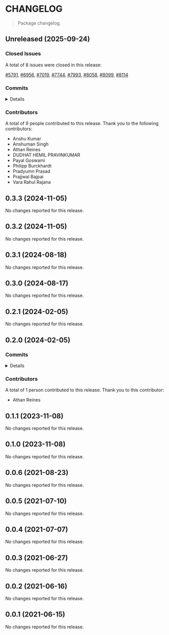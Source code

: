 # CHANGELOG

> Package changelog.

<section class="release" id="unreleased">

## Unreleased (2025-09-24)

<section class="issues">

### Closed Issues

A total of 8 issues were closed in this release:

[#5791](https://github.com/stdlib-js/stdlib/issues/5791), [#6956](https://github.com/stdlib-js/stdlib/issues/6956), [#7019](https://github.com/stdlib-js/stdlib/issues/7019), [#7744](https://github.com/stdlib-js/stdlib/issues/7744), [#7993](https://github.com/stdlib-js/stdlib/issues/7993), [#8058](https://github.com/stdlib-js/stdlib/issues/8058), [#8099](https://github.com/stdlib-js/stdlib/issues/8099), [#8114](https://github.com/stdlib-js/stdlib/issues/8114)

</section>

<!-- /.issues -->

<section class="commits">

### Commits

<details>

-   [`91b52d8`](https://github.com/stdlib-js/stdlib/commit/91b52d8c048d74c284478f4790690b53885cd65c) - **chore:** fix JavaScript lint errors [(#8119)](https://github.com/stdlib-js/stdlib/pull/8119) _(by Prajjwal Bajpai, Athan Reines)_
-   [`39c8178`](https://github.com/stdlib-js/stdlib/commit/39c81784cc23324dc9ec312ccc1ed466db849feb) - **chore:** fix EditorConfig lint errors [(#8107)](https://github.com/stdlib-js/stdlib/pull/8107) _(by Payal Goswami)_
-   [`6b4d430`](https://github.com/stdlib-js/stdlib/commit/6b4d4306def168bf7fccd9ca1eeb719b169c1dce) - **chore:** address JavaScript lint errors [(#8081)](https://github.com/stdlib-js/stdlib/pull/8081) _(by Anshuman Singh, Athan Reines)_
-   [`f5d1741`](https://github.com/stdlib-js/stdlib/commit/f5d1741e71dac9dc829551c86109d18590515e01) - **chore:** address lint errors in `plot/unicode/stemleaf` [(#8066)](https://github.com/stdlib-js/stdlib/pull/8066) _(by Vara Rahul Rajana)_
-   [`5f2a8e1`](https://github.com/stdlib-js/stdlib/commit/5f2a8e17d446397ce2c93e683a3187ec63a38ded) - **chore:** address EditorConfig lint errors [(#7999)](https://github.com/stdlib-js/stdlib/pull/7999) _(by DUDHAT HEMIL PRAVINKUMAR)_
-   [`dbc0f86`](https://github.com/stdlib-js/stdlib/commit/dbc0f86a129ad6d1bc89b4dc6a30948f2ba8e85f) - **chore:** fix JavaScript lint errors [(#7952)](https://github.com/stdlib-js/stdlib/pull/7952) _(by Vara Rahul Rajana)_
-   [`c2cf04d`](https://github.com/stdlib-js/stdlib/commit/c2cf04db45596bd9a6fdde72df5c85e6cd233bc7) - **chore:** fix JavaScript lint errors [(#7747)](https://github.com/stdlib-js/stdlib/pull/7747) _(by Pradyumn Prasad, Athan Reines)_
-   [`ac3514a`](https://github.com/stdlib-js/stdlib/commit/ac3514a8ab9759921e6c33ad11498603f1ccd085) - **refactor:** use base array assertion utility _(by Athan Reines)_
-   [`fea4b5b`](https://github.com/stdlib-js/stdlib/commit/fea4b5b38cc1fd06ba856490378e069bf64a928b) - **chore(plot):** replace array pre-allocation with push [(#5852)](https://github.com/stdlib-js/stdlib/pull/5852) _(by Anshu Kumar)_
-   [`321e49e`](https://github.com/stdlib-js/stdlib/commit/321e49e9965648f1b5eb6a840fe454959af0ec49) - **docs:** add missing periods to list items _(by Philipp Burckhardt)_

</details>

</section>

<!-- /.commits -->

<section class="contributors">

### Contributors

A total of 9 people contributed to this release. Thank you to the following contributors:

-   Anshu Kumar
-   Anshuman Singh
-   Athan Reines
-   DUDHAT HEMIL PRAVINKUMAR
-   Payal Goswami
-   Philipp Burckhardt
-   Pradyumn Prasad
-   Prajjwal Bajpai
-   Vara Rahul Rajana

</section>

<!-- /.contributors -->

</section>

<!-- /.release -->

<section class="release" id="v0.3.3">

## 0.3.3 (2024-11-05)

No changes reported for this release.

</section>

<!-- /.release -->

<section class="release" id="v0.3.2">

## 0.3.2 (2024-11-05)

No changes reported for this release.

</section>

<!-- /.release -->

<section class="release" id="v0.3.1">

## 0.3.1 (2024-08-18)

No changes reported for this release.

</section>

<!-- /.release -->

<section class="release" id="v0.3.0">

## 0.3.0 (2024-08-17)

No changes reported for this release.

</section>

<!-- /.release -->

<section class="release" id="v0.2.1">

## 0.2.1 (2024-02-05)

No changes reported for this release.

</section>

<!-- /.release -->

<section class="release" id="v0.2.0">

## 0.2.0 (2024-02-05)

<section class="commits">

### Commits

<details>

-   [`8c855ad`](https://github.com/stdlib-js/stdlib/commit/8c855ad32966a0f57d8761ae50db6b8762f59415) - **docs:** update links _(by Athan Reines)_

</details>

</section>

<!-- /.commits -->

<section class="contributors">

### Contributors

A total of 1 person contributed to this release. Thank you to this contributor:

-   Athan Reines

</section>

<!-- /.contributors -->

</section>

<!-- /.release -->

<section class="release" id="v0.1.1">

## 0.1.1 (2023-11-08)

No changes reported for this release.

</section>

<!-- /.release -->

<section class="release" id="v0.1.0">

## 0.1.0 (2023-11-08)

No changes reported for this release.

</section>

<!-- /.release -->

<section class="release" id="v0.0.6">

## 0.0.6 (2021-08-23)

No changes reported for this release.

</section>

<!-- /.release -->

<section class="release" id="v0.0.5">

## 0.0.5 (2021-07-10)

No changes reported for this release.

</section>

<!-- /.release -->

<section class="release" id="v0.0.4">

## 0.0.4 (2021-07-07)

No changes reported for this release.

</section>

<!-- /.release -->

<section class="release" id="v0.0.3">

## 0.0.3 (2021-06-27)

No changes reported for this release.

</section>

<!-- /.release -->

<section class="release" id="v0.0.2">

## 0.0.2 (2021-06-16)

No changes reported for this release.

</section>

<!-- /.release -->

<section class="release" id="v0.0.1">

## 0.0.1 (2021-06-15)

No changes reported for this release.

</section>

<!-- /.release -->

